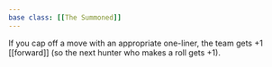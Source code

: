 ```yaml
---
base class: [[The Summoned]]
---
```

 If you cap off a move with an appropriate one-liner, the team gets +1 [[forward]] (so the next hunter who makes a roll gets +1).
